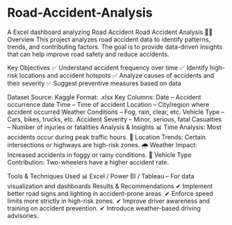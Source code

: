 # Road-Accident-Analysis
A Excel dashboard analyzing Road Accident
Road Accident Analysis 🚗💥
Overview
This project analyzes road accident data to identify patterns, trends, and contributing factors. The goal is to provide data-driven insights that can help improve road safety and reduce accidents.

Key Objectives
✅ Understand accident frequency over time
✅ Identify high-risk locations and accident hotspots
✅ Analyze causes of accidents and their severity
✅ Suggest preventive measures based on data

Dataset
Source: Kaggle
Format: .xlsx
Key Columns:
Date – Accident occurrence date
Time – Time of accident
Location – City/region where accident occurred
Weather Conditions – Fog, rain, clear, etc.
Vehicle Type – Cars, bikes, trucks, etc.
Accident Severity – Minor, serious, fatal
Casualties – Number of injuries or fatalities
Analysis & Insights
📊 Time Analysis: Most accidents occur during peak traffic hours.
📍 Location Trends: Certain intersections or highways are high-risk zones.
🌧 Weather Impact: Increased accidents in foggy or rainy conditions.
🚗 Vehicle Type Contribution: Two-wheelers have a higher accident rate.

Tools & Techniques Used
📊 Excel / Power BI / Tableau – For data visualization and dashboards
Results & Recommendations
✔ Implement better road signs and lighting in accident-prone areas.
✔ Enforce speed limits more strictly in high-risk zones.
✔ Improve driver awareness and training on accident prevention.
✔ Introduce weather-based driving advisories.
